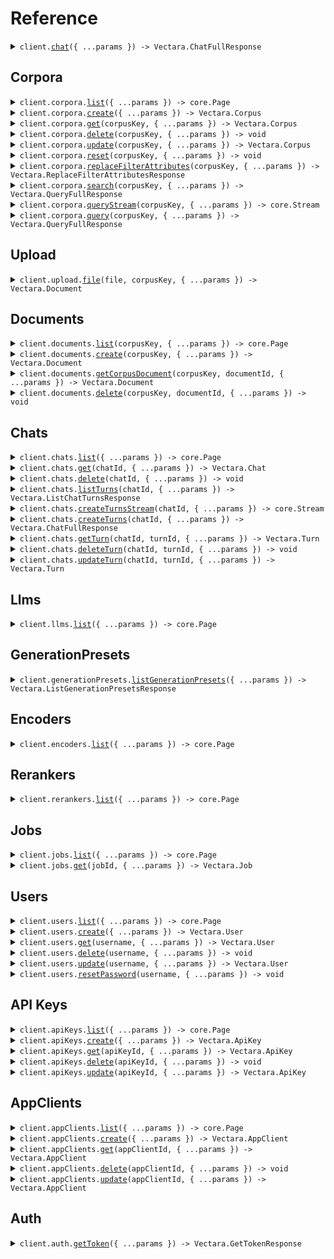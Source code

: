 # Reference

<details><summary><code>client.<a href="/src/Client.ts">chat</a>({ ...params }) -> Vectara.ChatFullResponse</code></summary>
<dl>
<dd>

#### 📝 Description

<dl>
<dd>

<dl>
<dd>

Create a chat while specifying the default retrieval parameters used by the prompt.

</dd>
</dl>
</dd>
</dl>

#### 🔌 Usage

<dl>
<dd>

<dl>
<dd>

```typescript
await client.chat({
    query: "How can I use the Vectara platform?",
    search: {},
});
```

</dd>
</dl>
</dd>
</dl>

#### ⚙️ Parameters

<dl>
<dd>

<dl>
<dd>

**request:** `Vectara.ChatRequest`

</dd>
</dl>

<dl>
<dd>

**requestOptions:** `VectaraClient.RequestOptions`

</dd>
</dl>
</dd>
</dl>

</dd>
</dl>
</details>

##

## Corpora

<details><summary><code>client.corpora.<a href="/src/api/resources/corpora/client/Client.ts">list</a>({ ...params }) -> core.Page<Vectara.Corpus></code></summary>
<dl>
<dd>

#### 📝 Description

<dl>
<dd>

<dl>
<dd>

List corpora in the account. The corpus objects that are returned are less
detailed than the direct corpus retrieval operation.

</dd>
</dl>
</dd>
</dl>

#### 🔌 Usage

<dl>
<dd>

<dl>
<dd>

```typescript
await client.corpora.list();
```

</dd>
</dl>
</dd>
</dl>

#### ⚙️ Parameters

<dl>
<dd>

<dl>
<dd>

**request:** `Vectara.CorporaListRequest`

</dd>
</dl>

<dl>
<dd>

**requestOptions:** `Corpora.RequestOptions`

</dd>
</dl>
</dd>
</dl>

</dd>
</dl>
</details>

<details><summary><code>client.corpora.<a href="/src/api/resources/corpora/client/Client.ts">create</a>({ ...params }) -> Vectara.Corpus</code></summary>
<dl>
<dd>

#### 📝 Description

<dl>
<dd>

<dl>
<dd>

Create a corpus, which is a container to store documents and associated metadata. This is where you
create the unique `corpus_key` that identifies the corpus. The `corpus_key` can be custom-defined
following your preferred naming convention, allowing you to easily manage the corpus's data and
reference it in queries. For more information, see
[Corpus Key Definition](https://docs.vectara.com/docs/api-reference/search-apis/search#corpus-key-definition).

</dd>
</dl>
</dd>
</dl>

#### 🔌 Usage

<dl>
<dd>

<dl>
<dd>

```typescript
await client.corpora.create({
    key: "my-corpus",
});
```

</dd>
</dl>
</dd>
</dl>

#### ⚙️ Parameters

<dl>
<dd>

<dl>
<dd>

**request:** `Vectara.CreateCorpusRequest`

</dd>
</dl>

<dl>
<dd>

**requestOptions:** `Corpora.RequestOptions`

</dd>
</dl>
</dd>
</dl>

</dd>
</dl>
</details>

<details><summary><code>client.corpora.<a href="/src/api/resources/corpora/client/Client.ts">get</a>(corpusKey, { ...params }) -> Vectara.Corpus</code></summary>
<dl>
<dd>

#### 📝 Description

<dl>
<dd>

<dl>
<dd>

Get metadata about a corpus. This operation is not a method of searching a corpus.
Specify the `corpus_key` to identify the corpus whose metadata you want to
retrieve. The `corpus_key` is created when the corpus is set up, either through
the Vectara Console UI or the Create Corpus API. For more information,
see [Corpus Key Definition](https://docs.vectara.com/docs/api-reference/search-apis/search#corpus-key-definition).

</dd>
</dl>
</dd>
</dl>

#### 🔌 Usage

<dl>
<dd>

<dl>
<dd>

```typescript
await client.corpora.get("my-corpus");
```

</dd>
</dl>
</dd>
</dl>

#### ⚙️ Parameters

<dl>
<dd>

<dl>
<dd>

**corpusKey:** `Vectara.CorpusKey` — The unique key identifying the corpus to retrieve.

</dd>
</dl>

<dl>
<dd>

**request:** `Vectara.CorporaGetRequest`

</dd>
</dl>

<dl>
<dd>

**requestOptions:** `Corpora.RequestOptions`

</dd>
</dl>
</dd>
</dl>

</dd>
</dl>
</details>

<details><summary><code>client.corpora.<a href="/src/api/resources/corpora/client/Client.ts">delete</a>(corpusKey, { ...params }) -> void</code></summary>
<dl>
<dd>

#### 📝 Description

<dl>
<dd>

<dl>
<dd>

Delete a corpus and all the data that it contains. The `corpus_key` uniquely identifies
the corpus. For more information, see [Corpus Key Definition](https://docs.vectara.com/docs/api-reference/search-apis/search#corpus-key-definition).

</dd>
</dl>
</dd>
</dl>

#### 🔌 Usage

<dl>
<dd>

<dl>
<dd>

```typescript
await client.corpora.delete("my-corpus");
```

</dd>
</dl>
</dd>
</dl>

#### ⚙️ Parameters

<dl>
<dd>

<dl>
<dd>

**corpusKey:** `Vectara.CorpusKey` — The unique key identifying the corpus to delete

</dd>
</dl>

<dl>
<dd>

**request:** `Vectara.CorporaDeleteRequest`

</dd>
</dl>

<dl>
<dd>

**requestOptions:** `Corpora.RequestOptions`

</dd>
</dl>
</dd>
</dl>

</dd>
</dl>
</details>

<details><summary><code>client.corpora.<a href="/src/api/resources/corpora/client/Client.ts">update</a>(corpusKey, { ...params }) -> Vectara.Corpus</code></summary>
<dl>
<dd>

#### 📝 Description

<dl>
<dd>

<dl>
<dd>

Enable, disable, or update the name and description of a corpus. This lets you
manage data availability without deleting the corpus, which is useful for
maintenance and security purposes. The `corpus_key` uniquely identifies the corpus.
For more information, see [Corpus Key Definition](https://docs.vectara.com/docs/api-reference/search-apis/search#corpus-key-definition).
Update the name and description of a corpus dynamically to help keep your data
aligned with changing business needs.

</dd>
</dl>
</dd>
</dl>

#### 🔌 Usage

<dl>
<dd>

<dl>
<dd>

```typescript
await client.corpora.update("my-corpus");
```

</dd>
</dl>
</dd>
</dl>

#### ⚙️ Parameters

<dl>
<dd>

<dl>
<dd>

**corpusKey:** `Vectara.CorpusKey` — The unique key identifying the corpus to update.

</dd>
</dl>

<dl>
<dd>

**request:** `Vectara.UpdateCorpusRequest`

</dd>
</dl>

<dl>
<dd>

**requestOptions:** `Corpora.RequestOptions`

</dd>
</dl>
</dd>
</dl>

</dd>
</dl>
</details>

<details><summary><code>client.corpora.<a href="/src/api/resources/corpora/client/Client.ts">reset</a>(corpusKey, { ...params }) -> void</code></summary>
<dl>
<dd>

#### 📝 Description

<dl>
<dd>

<dl>
<dd>

Resets a corpus, which removes all documents and data from the specified corpus,
while keeping the corpus itself. The `corpus_key` uniquely identifies the corpus.
For more information, see [Corpus Key Definition](https://docs.vectara.com/docs/api-reference/search-apis/search#corpus-key-definition).

</dd>
</dl>
</dd>
</dl>

#### 🔌 Usage

<dl>
<dd>

<dl>
<dd>

```typescript
await client.corpora.reset("my-corpus");
```

</dd>
</dl>
</dd>
</dl>

#### ⚙️ Parameters

<dl>
<dd>

<dl>
<dd>

**corpusKey:** `Vectara.CorpusKey` — The unique key identifying the corpus to reset.

</dd>
</dl>

<dl>
<dd>

**request:** `Vectara.CorporaResetRequest`

</dd>
</dl>

<dl>
<dd>

**requestOptions:** `Corpora.RequestOptions`

</dd>
</dl>
</dd>
</dl>

</dd>
</dl>
</details>

<details><summary><code>client.corpora.<a href="/src/api/resources/corpora/client/Client.ts">replaceFilterAttributes</a>(corpusKey, { ...params }) -> Vectara.ReplaceFilterAttributesResponse</code></summary>
<dl>
<dd>

#### 📝 Description

<dl>
<dd>

<dl>
<dd>

Replace the filter attributes of a corpus. This does not happen immediately, but
instead creates a job and will complete when that job completes. Until that
job completes, using new filter attributes will not work.

You can monitor the status of the filter change using the returned job ID. The
`corpus_key` uniquely identifies the corpus. For more information, see
[Corpus Key Definition](https://docs.vectara.com/docs/api-reference/search-apis/search#corpus-key-definition).

</dd>
</dl>
</dd>
</dl>

#### 🔌 Usage

<dl>
<dd>

<dl>
<dd>

```typescript
await client.corpora.replaceFilterAttributes("my-corpus", {
    filterAttributes: [
        {
            name: "Title",
            level: Vectara.FilterAttributeLevel.Document,
            type: Vectara.FilterAttributeType.Integer,
        },
    ],
});
```

</dd>
</dl>
</dd>
</dl>

#### ⚙️ Parameters

<dl>
<dd>

<dl>
<dd>

**corpusKey:** `Vectara.CorpusKey` — Key of the corpus to have filters replaced.

</dd>
</dl>

<dl>
<dd>

**request:** `Vectara.ReplaceFilterAttributesRequest`

</dd>
</dl>

<dl>
<dd>

**requestOptions:** `Corpora.RequestOptions`

</dd>
</dl>
</dd>
</dl>

</dd>
</dl>
</details>

<details><summary><code>client.corpora.<a href="/src/api/resources/corpora/client/Client.ts">search</a>(corpusKey, { ...params }) -> Vectara.QueryFullResponse</code></summary>
<dl>
<dd>

#### 📝 Description

<dl>
<dd>

<dl>
<dd>

Search a single corpus with a straightforward query request, specifying the corpus key and query parameters.

-   Specify the unique `corpus_key` identifying the corpus to query. The `corpus_key` is
    [created in the Vectara Console UI](https://docs.vectara.com/docs/console-ui/creating-a-corpus) or the [Create Corpus API definition](https://docs.vectara.com/docs/api-reference/admin-apis/create-corpus). When creating a new corpus, you have the option to assign a custom `corpus_key` following your preferred naming convention. This key serves as a unique identifier for the corpus, allowing it to be referenced in search requests. For more information, see [Corpus Key Definition](https://docs.vectara.com/docs/api-reference/search-apis/search#corpus-key-definition).
-   Enter the search `query` string for the corpus, which is the question you want to ask.
-   Set the maximum number of results (`limit`) to return. **Default**: 10, **minimum**: 1
-   Define the `offset` position from which to start in the result set.

For more detailed information, see this [Query API guide](https://docs.vectara.com/docs/api-reference/search-apis/search).

</dd>
</dl>
</dd>
</dl>

#### 🔌 Usage

<dl>
<dd>

<dl>
<dd>

```typescript
await client.corpora.search("my-corpus", {
    query: "query",
});
```

</dd>
</dl>
</dd>
</dl>

#### ⚙️ Parameters

<dl>
<dd>

<dl>
<dd>

**corpusKey:** `Vectara.CorpusKey` — The unique key identifying the corpus to query.

</dd>
</dl>

<dl>
<dd>

**request:** `Vectara.CorporaSearchRequest`

</dd>
</dl>

<dl>
<dd>

**requestOptions:** `Corpora.RequestOptions`

</dd>
</dl>
</dd>
</dl>

</dd>
</dl>
</details>

<details><summary><code>client.corpora.<a href="/src/api/resources/corpora/client/Client.ts">queryStream</a>(corpusKey, { ...params }) -> core.Stream<Vectara.QueryStreamedResponse></code></summary>
<dl>
<dd>

#### 📝 Description

<dl>
<dd>

<dl>
<dd>

Query a specific corpus and find relevant results, highlight relevant snippets, and use Retrieval Augmented Generation:

-   Specify the unique `corpus_key` identifying the corpus to query. The `corpus_key` is [created in the Vectara Console UI](https://docs.vectara.com/docs/console-ui/creating-a-corpus) or the [Create Corpus API definition](https://docs.vectara.com/docs/api-reference/admin-apis/create-corpus). When creating a new corpus, you have the option to assign a custom `corpus_key` following your preferred naming convention. This key serves as a unique identifier for the corpus, allowing it to be referenced in search requests. For more information, see [Corpus Key Definition](https://docs.vectara.com/docs/api-reference/search-apis/search#corpus-key-definition).
-   Customize your search by specifying the query text (`query`), pagination details (`offset` and `limit`), and metadata filters (`metadata_filter`) to tailor your search results. [Learn more](https://docs.vectara.com/docs/api-reference/search-apis/search#query-definition)
-   Leverage advanced search capabilities like reranking (`reranker`) and Retrieval Augmented Generation (RAG) (`generation`) for enhanced query performance. Generation is opt in by setting the `generation` property. By excluding the property or by setting it to null, the response
    will not include generation. [Learn more](https://docs.vectara.com/docs/learn/grounded-generation/configure-query-summarization).
-   Use hybrid search to achieve optimal results by setting different values for `lexical_interpolation` (e.g., `0.025`). [Learn more](https://docs.vectara.com/docs/learn/hybrid-search)
-   Specify Vectara's RAG-focused LLM (Mockingbird) for the `generation_preset_name`. [Learn more](https://docs.vectara.com/docs/learn/mockingbird-llm)
-   Use advanced summarization options that utilize detailed summarization parameters such as `max_response_characters`, `temperature`, and `frequency_penalty` for generating precise and relevant summaries. [Learn more](https://docs.vectara.com/docs/api-reference/search-apis/search#advanced-summarization-options)

For more detailed information, see [Query API guide](https://docs.vectara.com/docs/api-reference/search-apis/search).

</dd>
</dl>
</dd>
</dl>

#### 🔌 Usage

<dl>
<dd>

<dl>
<dd>

```typescript
await client.corpora.queryStream("string", {
    requestTimeout: 1,
    requestTimeoutMillis: 1,
    query: "string",
    search: {
        customDimensions: {
            string: 1.1,
        },
        metadataFilter: "string",
        lexicalInterpolation: 1.1,
        semantics: Vectara.SearchSemantics.Default,
        offset: 1,
        limit: 1,
        contextConfiguration: {
            charactersBefore: 1,
            charactersAfter: 1,
            sentencesBefore: 1,
            sentencesAfter: 1,
            startTag: "string",
            endTag: "string",
        },
        reranker: {
            type: "customer_reranker",
            rerankerId: "string",
            rerankerName: "string",
            limit: 1,
            cutoff: 1.1,
        },
    },
    generation: {
        generationPresetName: "string",
        promptName: "string",
        maxUsedSearchResults: 1,
        promptTemplate: "string",
        promptText: "string",
        maxResponseCharacters: 1,
        responseLanguage: Vectara.Language.Auto,
        modelParameters: {
            maxTokens: 1,
            temperature: 1.1,
            frequencyPenalty: 1.1,
            presencePenalty: 1.1,
        },
        citations: {
            style: Vectara.CitationParametersStyle.None,
            urlPattern: "string",
            textPattern: "string",
        },
        enableFactualConsistencyScore: true,
    },
});
```

</dd>
</dl>
</dd>
</dl>

#### ⚙️ Parameters

<dl>
<dd>

<dl>
<dd>

**corpusKey:** `Vectara.CorpusKey` — The unique key identifying the corpus to query.

</dd>
</dl>

<dl>
<dd>

**request:** `Vectara.CorporaQueryStreamRequest`

</dd>
</dl>

<dl>
<dd>

**requestOptions:** `Corpora.RequestOptions`

</dd>
</dl>
</dd>
</dl>

</dd>
</dl>
</details>

<details><summary><code>client.corpora.<a href="/src/api/resources/corpora/client/Client.ts">query</a>(corpusKey, { ...params }) -> Vectara.QueryFullResponse</code></summary>
<dl>
<dd>

#### 📝 Description

<dl>
<dd>

<dl>
<dd>

Query a specific corpus and find relevant results, highlight relevant snippets, and use Retrieval Augmented Generation:

-   Specify the unique `corpus_key` identifying the corpus to query. The `corpus_key` is [created in the Vectara Console UI](https://docs.vectara.com/docs/console-ui/creating-a-corpus) or the [Create Corpus API definition](https://docs.vectara.com/docs/api-reference/admin-apis/create-corpus). When creating a new corpus, you have the option to assign a custom `corpus_key` following your preferred naming convention. This key serves as a unique identifier for the corpus, allowing it to be referenced in search requests. For more information, see [Corpus Key Definition](https://docs.vectara.com/docs/api-reference/search-apis/search#corpus-key-definition).
-   Customize your search by specifying the query text (`query`), pagination details (`offset` and `limit`), and metadata filters (`metadata_filter`) to tailor your search results. [Learn more](https://docs.vectara.com/docs/api-reference/search-apis/search#query-definition)
-   Leverage advanced search capabilities like reranking (`reranker`) and Retrieval Augmented Generation (RAG) (`generation`) for enhanced query performance. Generation is opt in by setting the `generation` property. By excluding the property or by setting it to null, the response
    will not include generation. [Learn more](https://docs.vectara.com/docs/learn/grounded-generation/configure-query-summarization).
-   Use hybrid search to achieve optimal results by setting different values for `lexical_interpolation` (e.g., `0.025`). [Learn more](https://docs.vectara.com/docs/learn/hybrid-search)
-   Specify Vectara's RAG-focused LLM (Mockingbird) for the `generation_preset_name`. [Learn more](https://docs.vectara.com/docs/learn/mockingbird-llm)
-   Use advanced summarization options that utilize detailed summarization parameters such as `max_response_characters`, `temperature`, and `frequency_penalty` for generating precise and relevant summaries. [Learn more](https://docs.vectara.com/docs/api-reference/search-apis/search#advanced-summarization-options)

For more detailed information, see [Query API guide](https://docs.vectara.com/docs/api-reference/search-apis/search).

</dd>
</dl>
</dd>
</dl>

#### 🔌 Usage

<dl>
<dd>

<dl>
<dd>

```typescript
await client.corpora.query("my-corpus", {
    query: "query",
});
```

</dd>
</dl>
</dd>
</dl>

#### ⚙️ Parameters

<dl>
<dd>

<dl>
<dd>

**corpusKey:** `Vectara.CorpusKey` — The unique key identifying the corpus to query.

</dd>
</dl>

<dl>
<dd>

**request:** `Vectara.CorporaQueryRequest`

</dd>
</dl>

<dl>
<dd>

**requestOptions:** `Corpora.RequestOptions`

</dd>
</dl>
</dd>
</dl>

</dd>
</dl>
</details>

## Upload

<details><summary><code>client.upload.<a href="/src/api/resources/upload/client/Client.ts">file</a>(file, corpusKey, { ...params }) -> Vectara.Document</code></summary>
<dl>
<dd>

#### 📝 Description

<dl>
<dd>

<dl>
<dd>

Upload files such as PDFs and Word Documents. Vectara will attempt to automatically extract text and any metadata.
The File Upload endpoint request expects a `multipart/form-data` request containing the following parts:

-   `metadata` - (Optional) Specifies a JSON object representing any additional metadata to be associated with the extracted document. For example, `'metadata={"key": "value"};type=application/json'`
-   `file` - Specifies the file that you want to upload.
-   `filename` - Specified as part of the file field with the file name that you want to associate with the uploaded file. For a curl example, use the following syntax: `'file=@/path/to/file/file.pdf;filename=desired_filename.pdf'`

For more detailed information, see this [File Upload API guide.](https://docs.vectara.com/docs/api-reference/indexing-apis/file-upload/file-upload)

</dd>
</dl>
</dd>
</dl>

#### 🔌 Usage

<dl>
<dd>

<dl>
<dd>

```typescript
await client.upload.file(fs.createReadStream("/path/to/your/file"), "my-corpus", {});
```

</dd>
</dl>
</dd>
</dl>

#### ⚙️ Parameters

<dl>
<dd>

<dl>
<dd>

**file:** `File | fs.ReadStream | Blob`

</dd>
</dl>

<dl>
<dd>

**corpusKey:** `Vectara.CorpusKey`

</dd>
</dl>

<dl>
<dd>

**request:** `Vectara.UploadFileRequest`

</dd>
</dl>

<dl>
<dd>

**requestOptions:** `Upload.RequestOptions`

</dd>
</dl>
</dd>
</dl>

</dd>
</dl>
</details>

## Documents

<details><summary><code>client.documents.<a href="/src/api/resources/documents/client/Client.ts">list</a>(corpusKey, { ...params }) -> core.Page<Vectara.Document></code></summary>
<dl>
<dd>

#### 🔌 Usage

<dl>
<dd>

<dl>
<dd>

```typescript
await client.documents.list("my-corpus");
```

</dd>
</dl>
</dd>
</dl>

#### ⚙️ Parameters

<dl>
<dd>

<dl>
<dd>

**corpusKey:** `Vectara.CorpusKey` — The unique key identifying the queried corpus.

</dd>
</dl>

<dl>
<dd>

**request:** `Vectara.DocumentsListRequest`

</dd>
</dl>

<dl>
<dd>

**requestOptions:** `Documents.RequestOptions`

</dd>
</dl>
</dd>
</dl>

</dd>
</dl>
</details>

<details><summary><code>client.documents.<a href="/src/api/resources/documents/client/Client.ts">create</a>(corpusKey, { ...params }) -> Vectara.Document</code></summary>
<dl>
<dd>

#### 📝 Description

<dl>
<dd>

<dl>
<dd>

Add a document to a corpus. You can add documents that are either in a typical structured format,
or in a format that explicitly specifies each document part. Each part becomes a separate search result.

</dd>
</dl>
</dd>
</dl>

#### 🔌 Usage

<dl>
<dd>

<dl>
<dd>

```typescript
await client.documents.create("my-corpus", {
    body: {
        id: "my-doc-id",
        type: "core",
        documentParts: [
            {
                text: "I'm a nice document part.",
            },
        ],
    },
});
```

</dd>
</dl>
</dd>
</dl>

#### ⚙️ Parameters

<dl>
<dd>

<dl>
<dd>

**corpusKey:** `Vectara.CorpusKey` — The unique key identifying the queried corpus.

</dd>
</dl>

<dl>
<dd>

**request:** `Vectara.DocumentsCreateRequest`

</dd>
</dl>

<dl>
<dd>

**requestOptions:** `Documents.RequestOptions`

</dd>
</dl>
</dd>
</dl>

</dd>
</dl>
</details>

<details><summary><code>client.documents.<a href="/src/api/resources/documents/client/Client.ts">getCorpusDocument</a>(corpusKey, documentId, { ...params }) -> Vectara.Document</code></summary>
<dl>
<dd>

#### 🔌 Usage

<dl>
<dd>

<dl>
<dd>

```typescript
await client.documents.getCorpusDocument("my-corpus", "document_id");
```

</dd>
</dl>
</dd>
</dl>

#### ⚙️ Parameters

<dl>
<dd>

<dl>
<dd>

**corpusKey:** `Vectara.CorpusKey` — The unique key identifying the corpus containing the document to retrieve.

</dd>
</dl>

<dl>
<dd>

**documentId:** `string`

The Document ID of the document to retrieve.
The `document_id` must be percent encoded.

</dd>
</dl>

<dl>
<dd>

**request:** `Vectara.GetCorpusDocumentRequest`

</dd>
</dl>

<dl>
<dd>

**requestOptions:** `Documents.RequestOptions`

</dd>
</dl>
</dd>
</dl>

</dd>
</dl>
</details>

<details><summary><code>client.documents.<a href="/src/api/resources/documents/client/Client.ts">delete</a>(corpusKey, documentId, { ...params }) -> void</code></summary>
<dl>
<dd>

#### 🔌 Usage

<dl>
<dd>

<dl>
<dd>

```typescript
await client.documents.delete("my-corpus", "document_id");
```

</dd>
</dl>
</dd>
</dl>

#### ⚙️ Parameters

<dl>
<dd>

<dl>
<dd>

**corpusKey:** `Vectara.CorpusKey` — The unique key identifying the corpus with the document to delete.

</dd>
</dl>

<dl>
<dd>

**documentId:** `string`

The Document ID of the document to delete.
The `document_id` must be percent encoded.

</dd>
</dl>

<dl>
<dd>

**request:** `Vectara.DocumentsDeleteRequest`

</dd>
</dl>

<dl>
<dd>

**requestOptions:** `Documents.RequestOptions`

</dd>
</dl>
</dd>
</dl>

</dd>
</dl>
</details>

## Chats

<details><summary><code>client.chats.<a href="/src/api/resources/chats/client/Client.ts">list</a>({ ...params }) -> core.Page<Vectara.Chat></code></summary>
<dl>
<dd>

#### 📝 Description

<dl>
<dd>

<dl>
<dd>

Retrieve a list of previous chats in the Vectara account.

</dd>
</dl>
</dd>
</dl>

#### 🔌 Usage

<dl>
<dd>

<dl>
<dd>

```typescript
await client.chats.list();
```

</dd>
</dl>
</dd>
</dl>

#### ⚙️ Parameters

<dl>
<dd>

<dl>
<dd>

**request:** `Vectara.ChatsListRequest`

</dd>
</dl>

<dl>
<dd>

**requestOptions:** `Chats.RequestOptions`

</dd>
</dl>
</dd>
</dl>

</dd>
</dl>
</details>

<details><summary><code>client.chats.<a href="/src/api/resources/chats/client/Client.ts">get</a>(chatId, { ...params }) -> Vectara.Chat</code></summary>
<dl>
<dd>

#### 📝 Description

<dl>
<dd>

<dl>
<dd>

Get a chat summary to view what started the chat, but not subsequent turns.

</dd>
</dl>
</dd>
</dl>

#### 🔌 Usage

<dl>
<dd>

<dl>
<dd>

```typescript
await client.chats.get("chat_id");
```

</dd>
</dl>
</dd>
</dl>

#### ⚙️ Parameters

<dl>
<dd>

<dl>
<dd>

**chatId:** `string` — The ID of the chat.

</dd>
</dl>

<dl>
<dd>

**request:** `Vectara.ChatsGetRequest`

</dd>
</dl>

<dl>
<dd>

**requestOptions:** `Chats.RequestOptions`

</dd>
</dl>
</dd>
</dl>

</dd>
</dl>
</details>

<details><summary><code>client.chats.<a href="/src/api/resources/chats/client/Client.ts">delete</a>(chatId, { ...params }) -> void</code></summary>
<dl>
<dd>

#### 📝 Description

<dl>
<dd>

<dl>
<dd>

Delete a chat and any turns it contains permanently.

</dd>
</dl>
</dd>
</dl>

#### 🔌 Usage

<dl>
<dd>

<dl>
<dd>

```typescript
await client.chats.delete("chat_id");
```

</dd>
</dl>
</dd>
</dl>

#### ⚙️ Parameters

<dl>
<dd>

<dl>
<dd>

**chatId:** `string` — The ID of the chat.

</dd>
</dl>

<dl>
<dd>

**request:** `Vectara.ChatsDeleteRequest`

</dd>
</dl>

<dl>
<dd>

**requestOptions:** `Chats.RequestOptions`

</dd>
</dl>
</dd>
</dl>

</dd>
</dl>
</details>

<details><summary><code>client.chats.<a href="/src/api/resources/chats/client/Client.ts">listTurns</a>(chatId, { ...params }) -> Vectara.ListChatTurnsResponse</code></summary>
<dl>
<dd>

#### 📝 Description

<dl>
<dd>

<dl>
<dd>

List all turns in a chat to see all message and response pairs that make up the dialog.

</dd>
</dl>
</dd>
</dl>

#### 🔌 Usage

<dl>
<dd>

<dl>
<dd>

```typescript
await client.chats.listTurns("chat_id");
```

</dd>
</dl>
</dd>
</dl>

#### ⚙️ Parameters

<dl>
<dd>

<dl>
<dd>

**chatId:** `string` — The ID of the chat.

</dd>
</dl>

<dl>
<dd>

**request:** `Vectara.ChatsListTurnsRequest`

</dd>
</dl>

<dl>
<dd>

**requestOptions:** `Chats.RequestOptions`

</dd>
</dl>
</dd>
</dl>

</dd>
</dl>
</details>

<details><summary><code>client.chats.<a href="/src/api/resources/chats/client/Client.ts">createTurnsStream</a>(chatId, { ...params }) -> core.Stream<Vectara.ChatStreamedResponse></code></summary>
<dl>
<dd>

#### 📝 Description

<dl>
<dd>

<dl>
<dd>

Create a new turn in the chat. Each conversation has a series of `turn` objects, which are the sequence of message and response pairs that make up the dialog.

</dd>
</dl>
</dd>
</dl>

#### 🔌 Usage

<dl>
<dd>

<dl>
<dd>

```typescript
await client.chats.createTurnsStream("string", {
    requestTimeout: 1,
    requestTimeoutMillis: 1,
    query: "string",
    search: {
        corpora: [
            {
                corpusKey: undefined,
                customDimensions: {
                    string: 1.1,
                },
                metadataFilter: "string",
                lexicalInterpolation: 1.1,
                semantics: Vectara.SearchSemantics.Default,
            },
        ],
        offset: 1,
        limit: 1,
        contextConfiguration: {
            charactersBefore: 1,
            charactersAfter: 1,
            sentencesBefore: 1,
            sentencesAfter: 1,
            startTag: "string",
            endTag: "string",
        },
        reranker: {
            type: "customer_reranker",
            rerankerId: "string",
            rerankerName: "string",
            limit: 1,
            cutoff: 1.1,
        },
    },
    generation: {
        generationPresetName: "string",
        promptName: "string",
        maxUsedSearchResults: 1,
        promptTemplate: "string",
        promptText: "string",
        maxResponseCharacters: 1,
        responseLanguage: Vectara.Language.Auto,
        modelParameters: {
            maxTokens: 1,
            temperature: 1.1,
            frequencyPenalty: 1.1,
            presencePenalty: 1.1,
        },
        citations: {
            style: Vectara.CitationParametersStyle.None,
            urlPattern: "string",
            textPattern: "string",
        },
        enableFactualConsistencyScore: true,
    },
    chat: {
        store: true,
    },
});
```

</dd>
</dl>
</dd>
</dl>

#### ⚙️ Parameters

<dl>
<dd>

<dl>
<dd>

**chatId:** `string` — The ID of the chat.

</dd>
</dl>

<dl>
<dd>

**request:** `Vectara.ChatsCreateTurnsStreamRequest`

</dd>
</dl>

<dl>
<dd>

**requestOptions:** `Chats.RequestOptions`

</dd>
</dl>
</dd>
</dl>

</dd>
</dl>
</details>

<details><summary><code>client.chats.<a href="/src/api/resources/chats/client/Client.ts">createTurns</a>(chatId, { ...params }) -> Vectara.ChatFullResponse</code></summary>
<dl>
<dd>

#### 📝 Description

<dl>
<dd>

<dl>
<dd>

Create a new turn in the chat. Each conversation has a series of `turn` objects, which are the sequence of message and response pairs that make up the dialog.

</dd>
</dl>
</dd>
</dl>

#### 🔌 Usage

<dl>
<dd>

<dl>
<dd>

```typescript
await client.chats.createTurns("chat_id", {
    query: "How can I use the Vectara platform?",
    search: {},
});
```

</dd>
</dl>
</dd>
</dl>

#### ⚙️ Parameters

<dl>
<dd>

<dl>
<dd>

**chatId:** `string` — The ID of the chat.

</dd>
</dl>

<dl>
<dd>

**request:** `Vectara.ChatsCreateTurnsRequest`

</dd>
</dl>

<dl>
<dd>

**requestOptions:** `Chats.RequestOptions`

</dd>
</dl>
</dd>
</dl>

</dd>
</dl>
</details>

<details><summary><code>client.chats.<a href="/src/api/resources/chats/client/Client.ts">getTurn</a>(chatId, turnId, { ...params }) -> Vectara.Turn</code></summary>
<dl>
<dd>

#### 📝 Description

<dl>
<dd>

<dl>
<dd>

Get a specific turn from a chat, which is a message and response pair from the conversation.

</dd>
</dl>
</dd>
</dl>

#### 🔌 Usage

<dl>
<dd>

<dl>
<dd>

```typescript
await client.chats.getTurn("chat_id", "turn_id");
```

</dd>
</dl>
</dd>
</dl>

#### ⚙️ Parameters

<dl>
<dd>

<dl>
<dd>

**chatId:** `string` — The ID of the chat.

</dd>
</dl>

<dl>
<dd>

**turnId:** `string` — The ID of the turn.

</dd>
</dl>

<dl>
<dd>

**request:** `Vectara.ChatsGetTurnRequest`

</dd>
</dl>

<dl>
<dd>

**requestOptions:** `Chats.RequestOptions`

</dd>
</dl>
</dd>
</dl>

</dd>
</dl>
</details>

<details><summary><code>client.chats.<a href="/src/api/resources/chats/client/Client.ts">deleteTurn</a>(chatId, turnId, { ...params }) -> void</code></summary>
<dl>
<dd>

#### 📝 Description

<dl>
<dd>

<dl>
<dd>

Delete a turn from a chat. This will delete all subsequent turns in the chat.

</dd>
</dl>
</dd>
</dl>

#### 🔌 Usage

<dl>
<dd>

<dl>
<dd>

```typescript
await client.chats.deleteTurn("chat_id", "turn_id");
```

</dd>
</dl>
</dd>
</dl>

#### ⚙️ Parameters

<dl>
<dd>

<dl>
<dd>

**chatId:** `string` — The ID of the chat.

</dd>
</dl>

<dl>
<dd>

**turnId:** `string` — The ID of the turn.

</dd>
</dl>

<dl>
<dd>

**request:** `Vectara.ChatsDeleteTurnRequest`

</dd>
</dl>

<dl>
<dd>

**requestOptions:** `Chats.RequestOptions`

</dd>
</dl>
</dd>
</dl>

</dd>
</dl>
</details>

<details><summary><code>client.chats.<a href="/src/api/resources/chats/client/Client.ts">updateTurn</a>(chatId, turnId, { ...params }) -> Vectara.Turn</code></summary>
<dl>
<dd>

#### 📝 Description

<dl>
<dd>

<dl>
<dd>

Update a turn; used to disable or enable a chat.

</dd>
</dl>
</dd>
</dl>

#### 🔌 Usage

<dl>
<dd>

<dl>
<dd>

```typescript
await client.chats.updateTurn("chat_id", "turn_id");
```

</dd>
</dl>
</dd>
</dl>

#### ⚙️ Parameters

<dl>
<dd>

<dl>
<dd>

**chatId:** `string` — The ID of the chat.

</dd>
</dl>

<dl>
<dd>

**turnId:** `string` — The ID of the turn.

</dd>
</dl>

<dl>
<dd>

**request:** `Vectara.UpdateTurnRequest`

</dd>
</dl>

<dl>
<dd>

**requestOptions:** `Chats.RequestOptions`

</dd>
</dl>
</dd>
</dl>

</dd>
</dl>
</details>

## Llms

<details><summary><code>client.llms.<a href="/src/api/resources/llms/client/Client.ts">list</a>({ ...params }) -> core.Page<Vectara.Llm></code></summary>
<dl>
<dd>

#### 📝 Description

<dl>
<dd>

<dl>
<dd>

List LLMs that can be used with query and chat endpoints. The LLM is not directly specified in a query,
but instead a `generation_preset_name` is used. The `generation_preset_name` property in generation parameters
can be found as the `name` property on the Generations Presets retrieved from `/v2/generation_presets`.

</dd>
</dl>
</dd>
</dl>

#### 🔌 Usage

<dl>
<dd>

<dl>
<dd>

```typescript
await client.llms.list();
```

</dd>
</dl>
</dd>
</dl>

#### ⚙️ Parameters

<dl>
<dd>

<dl>
<dd>

**request:** `Vectara.LlmsListRequest`

</dd>
</dl>

<dl>
<dd>

**requestOptions:** `Llms.RequestOptions`

</dd>
</dl>
</dd>
</dl>

</dd>
</dl>
</details>

## GenerationPresets

<details><summary><code>client.generationPresets.<a href="/src/api/resources/generationPresets/client/Client.ts">listGenerationPresets</a>({ ...params }) -> Vectara.ListGenerationPresetsResponse</code></summary>
<dl>
<dd>

#### 📝 Description

<dl>
<dd>

<dl>
<dd>

List generation presets used for query or chat requests. Generation presets are
the build of properties used to configure generation for a request. This includes
the template that renders the prompt, and various generation settings like
`temperature`.

</dd>
</dl>
</dd>
</dl>

#### 🔌 Usage

<dl>
<dd>

<dl>
<dd>

```typescript
await client.generationPresets.listGenerationPresets();
```

</dd>
</dl>
</dd>
</dl>

#### ⚙️ Parameters

<dl>
<dd>

<dl>
<dd>

**request:** `Vectara.ListGenerationPresetsRequest`

</dd>
</dl>

<dl>
<dd>

**requestOptions:** `GenerationPresets.RequestOptions`

</dd>
</dl>
</dd>
</dl>

</dd>
</dl>
</details>

## Encoders

<details><summary><code>client.encoders.<a href="/src/api/resources/encoders/client/Client.ts">list</a>({ ...params }) -> core.Page<Vectara.Encoder></code></summary>
<dl>
<dd>

#### 📝 Description

<dl>
<dd>

<dl>
<dd>

Encoders are used to store and retrieve from a corpus.

</dd>
</dl>
</dd>
</dl>

#### 🔌 Usage

<dl>
<dd>

<dl>
<dd>

```typescript
await client.encoders.list({
    filter: "vectara.*",
});
```

</dd>
</dl>
</dd>
</dl>

#### ⚙️ Parameters

<dl>
<dd>

<dl>
<dd>

**request:** `Vectara.EncodersListRequest`

</dd>
</dl>

<dl>
<dd>

**requestOptions:** `Encoders.RequestOptions`

</dd>
</dl>
</dd>
</dl>

</dd>
</dl>
</details>

## Rerankers

<details><summary><code>client.rerankers.<a href="/src/api/resources/rerankers/client/Client.ts">list</a>({ ...params }) -> core.Page<Vectara.Reranker></code></summary>
<dl>
<dd>

#### 📝 Description

<dl>
<dd>

<dl>
<dd>

Rerankers are used to improve the ranking (ordering) of search results.

</dd>
</dl>
</dd>
</dl>

#### 🔌 Usage

<dl>
<dd>

<dl>
<dd>

```typescript
await client.rerankers.list({
    filter: "vectara.*",
});
```

</dd>
</dl>
</dd>
</dl>

#### ⚙️ Parameters

<dl>
<dd>

<dl>
<dd>

**request:** `Vectara.RerankersListRequest`

</dd>
</dl>

<dl>
<dd>

**requestOptions:** `Rerankers.RequestOptions`

</dd>
</dl>
</dd>
</dl>

</dd>
</dl>
</details>

## Jobs

<details><summary><code>client.jobs.<a href="/src/api/resources/jobs/client/Client.ts">list</a>({ ...params }) -> core.Page<Vectara.Job></code></summary>
<dl>
<dd>

#### 📝 Description

<dl>
<dd>

<dl>
<dd>

List jobs for the account. Jobs are background processes like replacing the filterable metadata attributes.

</dd>
</dl>
</dd>
</dl>

#### 🔌 Usage

<dl>
<dd>

<dl>
<dd>

```typescript
await client.jobs.list();
```

</dd>
</dl>
</dd>
</dl>

#### ⚙️ Parameters

<dl>
<dd>

<dl>
<dd>

**request:** `Vectara.JobsListRequest`

</dd>
</dl>

<dl>
<dd>

**requestOptions:** `Jobs.RequestOptions`

</dd>
</dl>
</dd>
</dl>

</dd>
</dl>
</details>

<details><summary><code>client.jobs.<a href="/src/api/resources/jobs/client/Client.ts">get</a>(jobId, { ...params }) -> Vectara.Job</code></summary>
<dl>
<dd>

#### 📝 Description

<dl>
<dd>

<dl>
<dd>

Get a job by a specific ID. Jobs are background processes like replacing the filterable metadata attributes.

</dd>
</dl>
</dd>
</dl>

#### 🔌 Usage

<dl>
<dd>

<dl>
<dd>

```typescript
await client.jobs.get("job_id");
```

</dd>
</dl>
</dd>
</dl>

#### ⚙️ Parameters

<dl>
<dd>

<dl>
<dd>

**jobId:** `string` — The ID of the job to get.

</dd>
</dl>

<dl>
<dd>

**request:** `Vectara.JobsGetRequest`

</dd>
</dl>

<dl>
<dd>

**requestOptions:** `Jobs.RequestOptions`

</dd>
</dl>
</dd>
</dl>

</dd>
</dl>
</details>

## Users

<details><summary><code>client.users.<a href="/src/api/resources/users/client/Client.ts">list</a>({ ...params }) -> core.Page<Vectara.User></code></summary>
<dl>
<dd>

#### 📝 Description

<dl>
<dd>

<dl>
<dd>

Lists all users in the account.

</dd>
</dl>
</dd>
</dl>

#### 🔌 Usage

<dl>
<dd>

<dl>
<dd>

```typescript
await client.users.list();
```

</dd>
</dl>
</dd>
</dl>

#### ⚙️ Parameters

<dl>
<dd>

<dl>
<dd>

**request:** `Vectara.UsersListRequest`

</dd>
</dl>

<dl>
<dd>

**requestOptions:** `Users.RequestOptions`

</dd>
</dl>
</dd>
</dl>

</dd>
</dl>
</details>

<details><summary><code>client.users.<a href="/src/api/resources/users/client/Client.ts">create</a>({ ...params }) -> Vectara.User</code></summary>
<dl>
<dd>

#### 📝 Description

<dl>
<dd>

<dl>
<dd>

Create a user for the current customer account.

</dd>
</dl>
</dd>
</dl>

#### 🔌 Usage

<dl>
<dd>

<dl>
<dd>

```typescript
await client.users.create({
    email: "email",
});
```

</dd>
</dl>
</dd>
</dl>

#### ⚙️ Parameters

<dl>
<dd>

<dl>
<dd>

**request:** `Vectara.CreateUserRequest`

</dd>
</dl>

<dl>
<dd>

**requestOptions:** `Users.RequestOptions`

</dd>
</dl>
</dd>
</dl>

</dd>
</dl>
</details>

<details><summary><code>client.users.<a href="/src/api/resources/users/client/Client.ts">get</a>(username, { ...params }) -> Vectara.User</code></summary>
<dl>
<dd>

#### 📝 Description

<dl>
<dd>

<dl>
<dd>

Get a user and view details like thei email, username, and associated roles.

</dd>
</dl>
</dd>
</dl>

#### 🔌 Usage

<dl>
<dd>

<dl>
<dd>

```typescript
await client.users.get("username");
```

</dd>
</dl>
</dd>
</dl>

#### ⚙️ Parameters

<dl>
<dd>

<dl>
<dd>

**username:** `string`

Specifies the user ID that to retrieve.
Note that the username must be percent encoded.

</dd>
</dl>

<dl>
<dd>

**request:** `Vectara.UsersGetRequest`

</dd>
</dl>

<dl>
<dd>

**requestOptions:** `Users.RequestOptions`

</dd>
</dl>
</dd>
</dl>

</dd>
</dl>
</details>

<details><summary><code>client.users.<a href="/src/api/resources/users/client/Client.ts">delete</a>(username, { ...params }) -> void</code></summary>
<dl>
<dd>

#### 📝 Description

<dl>
<dd>

<dl>
<dd>

Delete a user from the account.

</dd>
</dl>
</dd>
</dl>

#### 🔌 Usage

<dl>
<dd>

<dl>
<dd>

```typescript
await client.users.delete("username");
```

</dd>
</dl>
</dd>
</dl>

#### ⚙️ Parameters

<dl>
<dd>

<dl>
<dd>

**username:** `string`

Specifies the user ID to delete.
Note that the username must be percent encoded.

</dd>
</dl>

<dl>
<dd>

**request:** `Vectara.UsersDeleteRequest`

</dd>
</dl>

<dl>
<dd>

**requestOptions:** `Users.RequestOptions`

</dd>
</dl>
</dd>
</dl>

</dd>
</dl>
</details>

<details><summary><code>client.users.<a href="/src/api/resources/users/client/Client.ts">update</a>(username, { ...params }) -> Vectara.User</code></summary>
<dl>
<dd>

#### 📝 Description

<dl>
<dd>

<dl>
<dd>

Update details about a user such as role names.

</dd>
</dl>
</dd>
</dl>

#### 🔌 Usage

<dl>
<dd>

<dl>
<dd>

```typescript
await client.users.update("username");
```

</dd>
</dl>
</dd>
</dl>

#### ⚙️ Parameters

<dl>
<dd>

<dl>
<dd>

**username:** `string`

Specifies the user ID to update.
Note that the username must be percent encoded.

</dd>
</dl>

<dl>
<dd>

**request:** `Vectara.UpdateUserRequest`

</dd>
</dl>

<dl>
<dd>

**requestOptions:** `Users.RequestOptions`

</dd>
</dl>
</dd>
</dl>

</dd>
</dl>
</details>

<details><summary><code>client.users.<a href="/src/api/resources/users/client/Client.ts">resetPassword</a>(username, { ...params }) -> void</code></summary>
<dl>
<dd>

#### 📝 Description

<dl>
<dd>

<dl>
<dd>

Reset the password for a user.

</dd>
</dl>
</dd>
</dl>

#### 🔌 Usage

<dl>
<dd>

<dl>
<dd>

```typescript
await client.users.resetPassword("username");
```

</dd>
</dl>
</dd>
</dl>

#### ⚙️ Parameters

<dl>
<dd>

<dl>
<dd>

**username:** `string`

Specifies the user ID to update.
Note that the username must be percent encoded and URI safe.

</dd>
</dl>

<dl>
<dd>

**request:** `Vectara.UsersResetPasswordRequest`

</dd>
</dl>

<dl>
<dd>

**requestOptions:** `Users.RequestOptions`

</dd>
</dl>
</dd>
</dl>

</dd>
</dl>
</details>

## API Keys

<details><summary><code>client.apiKeys.<a href="/src/api/resources/apiKeys/client/Client.ts">list</a>({ ...params }) -> core.Page<Vectara.ApiKey></code></summary>
<dl>
<dd>

#### 🔌 Usage

<dl>
<dd>

<dl>
<dd>

```typescript
await client.apiKeys.list({
    corpusKey: "my-corpus",
});
```

</dd>
</dl>
</dd>
</dl>

#### ⚙️ Parameters

<dl>
<dd>

<dl>
<dd>

**request:** `Vectara.ApiKeysListRequest`

</dd>
</dl>

<dl>
<dd>

**requestOptions:** `ApiKeys.RequestOptions`

</dd>
</dl>
</dd>
</dl>

</dd>
</dl>
</details>

<details><summary><code>client.apiKeys.<a href="/src/api/resources/apiKeys/client/Client.ts">create</a>({ ...params }) -> Vectara.ApiKey</code></summary>
<dl>
<dd>

#### 📝 Description

<dl>
<dd>

<dl>
<dd>

An API key is to authenticate when calling Vectara APIs.

</dd>
</dl>
</dd>
</dl>

#### 🔌 Usage

<dl>
<dd>

<dl>
<dd>

```typescript
await client.apiKeys.create({
    name: "name",
    apiKeyRole: Vectara.ApiKeyRole.Serving,
});
```

</dd>
</dl>
</dd>
</dl>

#### ⚙️ Parameters

<dl>
<dd>

<dl>
<dd>

**request:** `Vectara.CreateApiKeyRequest`

</dd>
</dl>

<dl>
<dd>

**requestOptions:** `ApiKeys.RequestOptions`

</dd>
</dl>
</dd>
</dl>

</dd>
</dl>
</details>

<details><summary><code>client.apiKeys.<a href="/src/api/resources/apiKeys/client/Client.ts">get</a>(apiKeyId, { ...params }) -> Vectara.ApiKey</code></summary>
<dl>
<dd>

#### 🔌 Usage

<dl>
<dd>

<dl>
<dd>

```typescript
await client.apiKeys.get("api_key_id");
```

</dd>
</dl>
</dd>
</dl>

#### ⚙️ Parameters

<dl>
<dd>

<dl>
<dd>

**apiKeyId:** `string` — The ID of the API key.

</dd>
</dl>

<dl>
<dd>

**request:** `Vectara.ApiKeysGetRequest`

</dd>
</dl>

<dl>
<dd>

**requestOptions:** `ApiKeys.RequestOptions`

</dd>
</dl>
</dd>
</dl>

</dd>
</dl>
</details>

<details><summary><code>client.apiKeys.<a href="/src/api/resources/apiKeys/client/Client.ts">delete</a>(apiKeyId, { ...params }) -> void</code></summary>
<dl>
<dd>

#### 📝 Description

<dl>
<dd>

<dl>
<dd>

Delete API keys to help you manage the security and lifecycle of API keys in your application.

</dd>
</dl>
</dd>
</dl>

#### 🔌 Usage

<dl>
<dd>

<dl>
<dd>

```typescript
await client.apiKeys.delete("api_key_id");
```

</dd>
</dl>
</dd>
</dl>

#### ⚙️ Parameters

<dl>
<dd>

<dl>
<dd>

**apiKeyId:** `string` — The ID of the API key.

</dd>
</dl>

<dl>
<dd>

**request:** `Vectara.ApiKeysDeleteRequest`

</dd>
</dl>

<dl>
<dd>

**requestOptions:** `ApiKeys.RequestOptions`

</dd>
</dl>
</dd>
</dl>

</dd>
</dl>
</details>

<details><summary><code>client.apiKeys.<a href="/src/api/resources/apiKeys/client/Client.ts">update</a>(apiKeyId, { ...params }) -> Vectara.ApiKey</code></summary>
<dl>
<dd>

#### 📝 Description

<dl>
<dd>

<dl>
<dd>

Update an API key such as the roles attached to the key.

</dd>
</dl>
</dd>
</dl>

#### 🔌 Usage

<dl>
<dd>

<dl>
<dd>

```typescript
await client.apiKeys.update("api_key_id");
```

</dd>
</dl>
</dd>
</dl>

#### ⚙️ Parameters

<dl>
<dd>

<dl>
<dd>

**apiKeyId:** `string` — The ID of the API key.

</dd>
</dl>

<dl>
<dd>

**request:** `Vectara.UpdateApiKeyRequest`

</dd>
</dl>

<dl>
<dd>

**requestOptions:** `ApiKeys.RequestOptions`

</dd>
</dl>
</dd>
</dl>

</dd>
</dl>
</details>

## AppClients

<details><summary><code>client.appClients.<a href="/src/api/resources/appClients/client/Client.ts">list</a>({ ...params }) -> core.Page<Vectara.AppClient></code></summary>
<dl>
<dd>

#### 🔌 Usage

<dl>
<dd>

<dl>
<dd>

```typescript
await client.appClients.list();
```

</dd>
</dl>
</dd>
</dl>

#### ⚙️ Parameters

<dl>
<dd>

<dl>
<dd>

**request:** `Vectara.AppClientsListRequest`

</dd>
</dl>

<dl>
<dd>

**requestOptions:** `AppClients.RequestOptions`

</dd>
</dl>
</dd>
</dl>

</dd>
</dl>
</details>

<details><summary><code>client.appClients.<a href="/src/api/resources/appClients/client/Client.ts">create</a>({ ...params }) -> Vectara.AppClient</code></summary>
<dl>
<dd>

#### 📝 Description

<dl>
<dd>

<dl>
<dd>

An App Client is used for OAuth 2.0 authentication when calling Vectara APIs.

</dd>
</dl>
</dd>
</dl>

#### 🔌 Usage

<dl>
<dd>

<dl>
<dd>

```typescript
await client.appClients.create({
    body: {
        name: "name",
        type: "client_credentials",
    },
});
```

</dd>
</dl>
</dd>
</dl>

#### ⚙️ Parameters

<dl>
<dd>

<dl>
<dd>

**request:** `Vectara.AppClientsCreateRequest`

</dd>
</dl>

<dl>
<dd>

**requestOptions:** `AppClients.RequestOptions`

</dd>
</dl>
</dd>
</dl>

</dd>
</dl>
</details>

<details><summary><code>client.appClients.<a href="/src/api/resources/appClients/client/Client.ts">get</a>(appClientId, { ...params }) -> Vectara.AppClient</code></summary>
<dl>
<dd>

#### 🔌 Usage

<dl>
<dd>

<dl>
<dd>

```typescript
await client.appClients.get("app_client_id");
```

</dd>
</dl>
</dd>
</dl>

#### ⚙️ Parameters

<dl>
<dd>

<dl>
<dd>

**appClientId:** `string` — The ID of the App Client.

</dd>
</dl>

<dl>
<dd>

**request:** `Vectara.AppClientsGetRequest`

</dd>
</dl>

<dl>
<dd>

**requestOptions:** `AppClients.RequestOptions`

</dd>
</dl>
</dd>
</dl>

</dd>
</dl>
</details>

<details><summary><code>client.appClients.<a href="/src/api/resources/appClients/client/Client.ts">delete</a>(appClientId, { ...params }) -> void</code></summary>
<dl>
<dd>

#### 🔌 Usage

<dl>
<dd>

<dl>
<dd>

```typescript
await client.appClients.delete("app_client_id");
```

</dd>
</dl>
</dd>
</dl>

#### ⚙️ Parameters

<dl>
<dd>

<dl>
<dd>

**appClientId:** `string` — The name of App Client.

</dd>
</dl>

<dl>
<dd>

**request:** `Vectara.AppClientsDeleteRequest`

</dd>
</dl>

<dl>
<dd>

**requestOptions:** `AppClients.RequestOptions`

</dd>
</dl>
</dd>
</dl>

</dd>
</dl>
</details>

<details><summary><code>client.appClients.<a href="/src/api/resources/appClients/client/Client.ts">update</a>(appClientId, { ...params }) -> Vectara.AppClient</code></summary>
<dl>
<dd>

#### 🔌 Usage

<dl>
<dd>

<dl>
<dd>

```typescript
await client.appClients.update("app_client_id");
```

</dd>
</dl>
</dd>
</dl>

#### ⚙️ Parameters

<dl>
<dd>

<dl>
<dd>

**appClientId:** `string` — The name of App Client.

</dd>
</dl>

<dl>
<dd>

**request:** `Vectara.UpdateAppClientRequest`

</dd>
</dl>

<dl>
<dd>

**requestOptions:** `AppClients.RequestOptions`

</dd>
</dl>
</dd>
</dl>

</dd>
</dl>
</details>

## Auth

<details><summary><code>client.auth.<a href="/src/api/resources/auth/client/Client.ts">getToken</a>({ ...params }) -> Vectara.GetTokenResponse</code></summary>
<dl>
<dd>

#### 📝 Description

<dl>
<dd>

<dl>
<dd>

Obtain an OAuth2 access token using client credentials

</dd>
</dl>
</dd>
</dl>

#### 🔌 Usage

<dl>
<dd>

<dl>
<dd>

```typescript
await client.auth.getToken({
    clientId: "client_id",
    clientSecret: "client_secret",
});
```

</dd>
</dl>
</dd>
</dl>

#### ⚙️ Parameters

<dl>
<dd>

<dl>
<dd>

**request:** `Vectara.AuthGetTokenRequest`

</dd>
</dl>

<dl>
<dd>

**requestOptions:** `Auth.RequestOptions`

</dd>
</dl>
</dd>
</dl>

</dd>
</dl>
</details>
